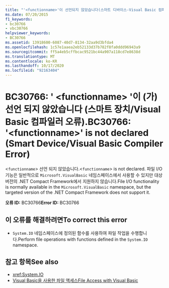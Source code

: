 ```yaml
---
title: "'<functionname>'이 선언되지 않았습니다(스마트 디바이스-Visual Basic 컴파일러 오류)."
ms.date: 07/20/2015
f1_keywords:
- bc30766
- vbc30766
helpviewer_keywords:
- BC30766
ms.assetid: 13918600-6087-40d7-8134-32aa9d3bfda4
ms.openlocfilehash: 1c57e1aaea2eb52133d37b782f8fa0ddd96943a9
ms.sourcegitcommit: ff5a4eb5cffbcac9521bc44a907a118cd7e8638d
ms.translationtype: MT
ms.contentlocale: ko-KR
ms.lasthandoff: 10/17/2020
ms.locfileid: "92163404"
---
```

# <a name="bc30766-functionname-is-not-declared-smart-devicevisual-basic-compiler-error"></a><span data-ttu-id="2a37d-102">BC30766: ' \<functionname> '이 (가) 선언 되지 않았습니다 (스마트 장치/Visual Basic 컴파일러 오류).</span><span class="sxs-lookup"><span data-stu-id="2a37d-102">BC30766: '\<functionname>' is not declared (Smart Device/Visual Basic Compiler Error)</span></span>

<span data-ttu-id="2a37d-103"><`functionname`> 선언 되지 않았습니다.</span><span class="sxs-lookup"><span data-stu-id="2a37d-103"><`functionname`> is not declared.</span></span> <span data-ttu-id="2a37d-104">파일 I/O 기능은 일반적으로 `Microsoft.VisualBasic` 네임스페이스에서 사용할 수 있지만 대상 버전의 .NET Compact Framework에서 지원하지 않습니다.</span><span class="sxs-lookup"><span data-stu-id="2a37d-104">File I/O functionality is normally available in the `Microsoft.VisualBasic` namespace, but the targeted version of the .NET Compact Framework does not support it.</span></span>

 <span data-ttu-id="2a37d-105">**오류 ID:** BC30766</span><span class="sxs-lookup"><span data-stu-id="2a37d-105">**Error ID:** BC30766</span></span>

## <a name="to-correct-this-error"></a><span data-ttu-id="2a37d-106">이 오류를 해결하려면</span><span class="sxs-lookup"><span data-stu-id="2a37d-106">To correct this error</span></span>

- <span data-ttu-id="2a37d-107">`System.IO` 네임스페이스에 정의된 함수를 사용하여 파일 작업을 수행합니다.</span><span class="sxs-lookup"><span data-stu-id="2a37d-107">Perform file operations with functions defined in the `System.IO` namespace.</span></span>

## <a name="see-also"></a><span data-ttu-id="2a37d-108">참고 항목</span><span class="sxs-lookup"><span data-stu-id="2a37d-108">See also</span></span>

- <xref:System.IO>
- [<span data-ttu-id="2a37d-109">Visual Basic을 사용한 파일 액세스</span><span class="sxs-lookup"><span data-stu-id="2a37d-109">File Access with Visual Basic</span></span>](../../developing-apps/programming/drives-directories-files/file-access.md)
